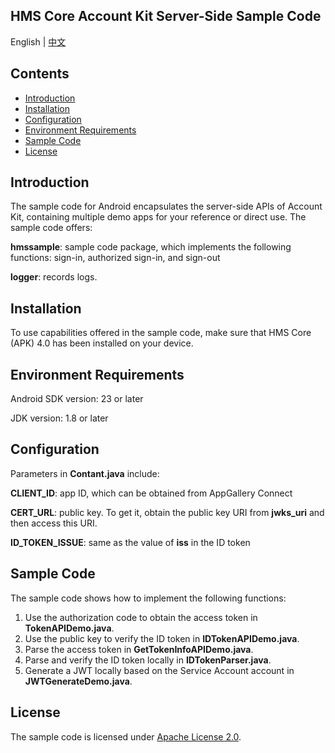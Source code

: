## **HMS Core Account Kit Server-Side Sample Code**

English | [中文](README_ZH.md)


## **Contents**

 * [Introduction](#Introduction)
 * [Installation](#Installation)
 * [Configuration](#Configuration)
 * [Environment Requirements](#Environment-Requirements)
 * [Sample Code](#Sample-Code)
 * [License](#License)


## **Introduction**
The sample code for Android encapsulates the server-side APIs of Account Kit, containing multiple demo apps for your reference or direct use. The sample code offers:

**hmssample**: sample code package, which implements the following functions: sign-in, authorized sign-in, and sign-out

**logger**: records logs.

## **Installation**
To use capabilities offered in the sample code, make sure that HMS Core (APK) 4.0 has been installed on your device.
## **Environment Requirements**
Android SDK version: 23 or later

JDK version: 1.8 or later

## **Configuration**
Parameters in **Contant.java** include:

**CLIENT_ID**: app ID, which can be obtained from AppGallery Connect

**CERT_URL**: public key. To get it, obtain the public key URI from **jwks_uri** and then access this URI.

**ID_TOKEN_ISSUE**: same as the value of **iss** in the ID token

## **Sample Code**
The sample code shows how to implement the following functions:

1. Use the authorization code to obtain the access token in **TokenAPIDemo.java**.
2. Use the public key to verify the ID token in **IDTokenAPIDemo.java**.
3. Parse the access token in **GetTokenInfoAPIDemo.java**.
4. Parse and verify the ID token locally in **IDTokenParser.java**.
5. Generate a JWT locally based on the Service Account account in **JWTGenerateDemo.java**.

##  **License**
The sample code is licensed under [Apache License 2.0](http://www.apache.org/licenses/LICENSE-2.0).
